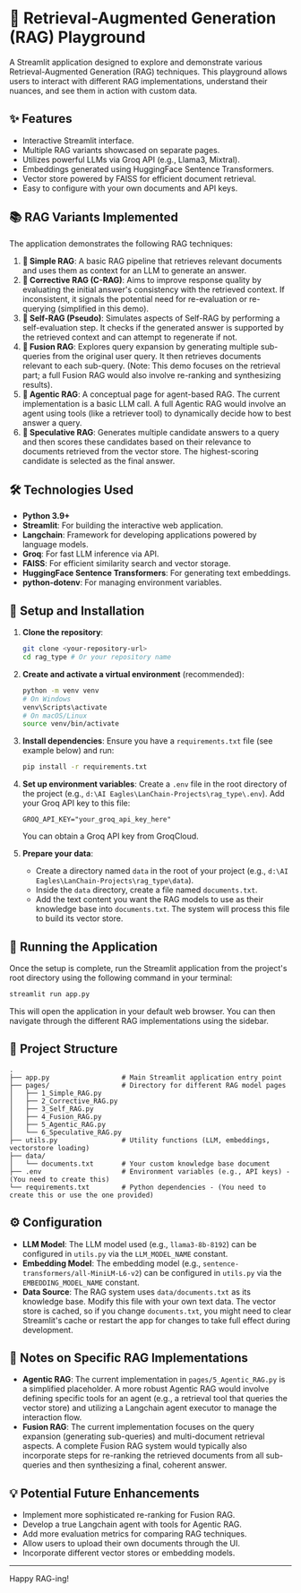 # 🧠 Retrieval-Augmented Generation (RAG) Playground

A Streamlit application designed to explore and demonstrate various Retrieval-Augmented Generation (RAG) techniques. This playground allows users to interact with different RAG implementations, understand their nuances, and see them in action with custom data.

## ✨ Features

*   Interactive Streamlit interface.
*   Multiple RAG variants showcased on separate pages.
*   Utilizes powerful LLMs via Groq API (e.g., Llama3, Mixtral).
*   Embeddings generated using HuggingFace Sentence Transformers.
*   Vector store powered by FAISS for efficient document retrieval.
*   Easy to configure with your own documents and API keys.

## 📚 RAG Variants Implemented

The application demonstrates the following RAG techniques:

1.  **🔹 Simple RAG**: A basic RAG pipeline that retrieves relevant documents and uses them as context for an LLM to generate an answer.
2.  **🔁 Corrective RAG (C-RAG)**: Aims to improve response quality by evaluating the initial answer's consistency with the retrieved context. If inconsistent, it signals the potential need for re-evaluation or re-querying (simplified in this demo).
3.  **🧠 Self-RAG (Pseudo)**: Simulates aspects of Self-RAG by performing a self-evaluation step. It checks if the generated answer is supported by the retrieved context and can attempt to regenerate if not.
4.  **🔀 Fusion RAG**: Explores query expansion by generating multiple sub-queries from the original user query. It then retrieves documents relevant to each sub-query. (Note: This demo focuses on the retrieval part; a full Fusion RAG would also involve re-ranking and synthesizing results).
5.  **🤖 Agentic RAG**: A conceptual page for agent-based RAG. The current implementation is a basic LLM call. A full Agentic RAG would involve an agent using tools (like a retriever tool) to dynamically decide how to best answer a query.
6.  **🔮 Speculative RAG**: Generates multiple candidate answers to a query and then scores these candidates based on their relevance to documents retrieved from the vector store. The highest-scoring candidate is selected as the final answer.

## 🛠️ Technologies Used

*   **Python 3.9+**
*   **Streamlit**: For building the interactive web application.
*   **Langchain**: Framework for developing applications powered by language models.
*   **Groq**: For fast LLM inference via API.
*   **FAISS**: For efficient similarity search and vector storage.
*   **HuggingFace Sentence Transformers**: For generating text embeddings.
*   **python-dotenv**: For managing environment variables.

## 🚀 Setup and Installation

1.  **Clone the repository**:
    ```bash
    git clone <your-repository-url>
    cd rag_type # Or your repository name
    ```

2.  **Create and activate a virtual environment** (recommended):
    ```bash
    python -m venv venv
    # On Windows
    venv\Scripts\activate
    # On macOS/Linux
    source venv/bin/activate
    ```

3.  **Install dependencies**:
    Ensure you have a `requirements.txt` file (see example below) and run:
    ```bash
    pip install -r requirements.txt
    ```

4.  **Set up environment variables**:
    Create a `.env` file in the root directory of the project (e.g., `d:\AI Eagles\LanChain-Projects\rag_type\.env`).
    Add your Groq API key to this file:
    ```env
    GROQ_API_KEY="your_groq_api_key_here"
    ```
    You can obtain a Groq API key from GroqCloud.

5.  **Prepare your data**:
    *   Create a directory named `data` in the root of your project (e.g., `d:\AI Eagles\LanChain-Projects\rag_type\data`).
    *   Inside the `data` directory, create a file named `documents.txt`.
    *   Add the text content you want the RAG models to use as their knowledge base into `documents.txt`. The system will process this file to build its vector store.

## 🏃 Running the Application

Once the setup is complete, run the Streamlit application from the project's root directory using the following command in your terminal:

```bash
streamlit run app.py
```

This will open the application in your default web browser. You can then navigate through the different RAG implementations using the sidebar.

## 📁 Project Structure

```
.
├── app.py                  # Main Streamlit application entry point
├── pages/                  # Directory for different RAG model pages
│   ├── 1_Simple_RAG.py
│   ├── 2_Corrective_RAG.py
│   ├── 3_Self_RAG.py
│   ├── 4_Fusion_RAG.py
│   ├── 5_Agentic_RAG.py
│   └── 6_Speculative_RAG.py
├── utils.py                # Utility functions (LLM, embeddings, vectorstore loading)
├── data/
│   └── documents.txt       # Your custom knowledge base document
├── .env                    # Environment variables (e.g., API keys) - (You need to create this)
└── requirements.txt        # Python dependencies - (You need to create this or use the one provided)
```

## ⚙️ Configuration

*   **LLM Model**: The LLM model used (e.g., `llama3-8b-8192`) can be configured in `utils.py` via the `LLM_MODEL_NAME` constant.
*   **Embedding Model**: The embedding model (e.g., `sentence-transformers/all-MiniLM-L6-v2`) can be configured in `utils.py` via the `EMBEDDING_MODEL_NAME` constant.
*   **Data Source**: The RAG system uses `data/documents.txt` as its knowledge base. Modify this file with your own text data. The vector store is cached, so if you change `documents.txt`, you might need to clear Streamlit's cache or restart the app for changes to take full effect during development.

## 📝 Notes on Specific RAG Implementations

*   **Agentic RAG**: The current implementation in `pages/5_Agentic_RAG.py` is a simplified placeholder. A more robust Agentic RAG would involve defining specific tools for an agent (e.g., a retrieval tool that queries the vector store) and utilizing a Langchain agent executor to manage the interaction flow.
*   **Fusion RAG**: The current implementation focuses on the query expansion (generating sub-queries) and multi-document retrieval aspects. A complete Fusion RAG system would typically also incorporate steps for re-ranking the retrieved documents from all sub-queries and then synthesizing a final, coherent answer.

## 💡 Potential Future Enhancements

*   Implement more sophisticated re-ranking for Fusion RAG.
*   Develop a true Langchain agent with tools for Agentic RAG.
*   Add more evaluation metrics for comparing RAG techniques.
*   Allow users to upload their own documents through the UI.
*   Incorporate different vector stores or embedding models.

---

Happy RAG-ing!